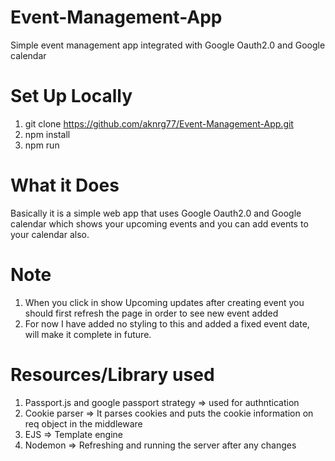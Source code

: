 # Event-Management-App
Simple event management app integrated with Google Oauth2.0 and Google calendar


# Set Up Locally
1. git clone https://github.com/aknrg77/Event-Management-App.git
2. npm install
3. npm run

# What it Does
Basically it is a simple web app that uses Google Oauth2.0 and Google calendar which shows your upcoming events and you can add events to your calendar also.

# Note
1. When you click in show Upcoming updates after creating event you should first refresh the page in order to see new event added 
2. For now I have added no styling to this and added a fixed event date, will make it complete in future.


# Resources/Library used
1. Passport.js and google passport strategy => used for authntication 
2. Cookie parser => It parses cookies and puts the cookie information on req object in the middleware
3. EJS => Template engine
4. Nodemon => Refreshing and running the server after any changes
